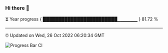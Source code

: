 ### Hi there 👋

⏳ Year progress { ████████████████████████▁▁▁▁▁▁ } 81.72 %

---

⏰ Updated on Wed, 26 Oct 2022 06:20:34 GMT

![Progress Bar CI](https://github.com/liununu/liununu/workflows/Progress%20Bar%20CI/badge.svg)
